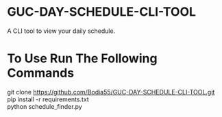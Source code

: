 # GUC-DAY-SCHEDULE-CLI-TOOL
A CLI tool to view your daily schedule.

# To Use Run The Following Commands
git clone https://github.com/Bodia55/GUC-DAY-SCHEDULE-CLI-TOOL.git  
pip install -r requirements.txt  
python schedule_finder.py
